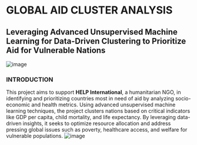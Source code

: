 # GLOBAL AID CLUSTER ANALYSIS
## Leveraging Advanced Unsupervised Machine Learning for Data-Driven Clustering to Prioritize Aid for Vulnerable Nations
![image](https://github.com/user-attachments/assets/1781c069-8623-4e66-8a04-ea118cd5b361)

### INTRODUCTION
This project aims to support **HELP International**, a humanitarian NGO, in identifying and prioritizing countries most in need of aid by analyzing socio-economic and health metrics. Using advanced unsupervised machine learning techniques, the project clusters nations based on critical indicators like GDP per capita, child mortality, and life expectancy. By leveraging data-driven insights, it seeks to optimize resource allocation and address pressing global issues such as poverty, healthcare access, and welfare for vulnerable populations.
![image](https://github.com/user-attachments/assets/595e93ec-a649-4388-90e6-8033ad724fb2)
